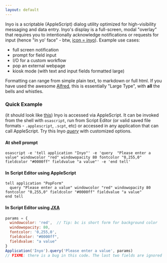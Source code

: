 ```yaml
---
layout: default
---
```


Inyo is a scriptable (AppleScript) dialog utility optimized for high-visibility messaging and data entry. Inyo's display is a full-screen, modal "overlay" that requires you to intentionally acknowledge notifications or requests for input (hence "in yo' face" - btw, [icon = inyo](#icon)). Example use cases:

* full screen notification
* prompt for field input
* I/O for a custom workflow
* pop an external webpage
* kiosk mode (with text and input fields formatted large)

Formatting can range from simple plain text, to markdown or full html. If you have used the awesome [Alfred](http://www.alfredapp.com/), this is essentially "Large Type", with **all** the bells and whistles.

### Quick Example
(it should look like [this](https://cloud.githubusercontent.com/assets/968047/5717560/93be41ac-9ab7-11e4-8d4d-d84a20c25a64.png))
Inyo is accessed via AppleScript. It can be invoked from the shell with `osascript`, run from Script Editor (or valid saved file formats - `.applescript`, `.scpt`, etc) or accessed in any application that can call AppleScript.
Try this Inyo [_query_](#query) with customized options.

#### At shell prompt

```shell
osascript -e 'tell application "Inyo"' -e 'query  "Please enter a value" windowcolor "red" windowopacity 80 fontcolor "0,255,0" fieldcolor "#0000ff" fieldvalue "a value"' -e 'end tell'
```

#### In Script Editor using AppleScript

```applescript
tell application "PopForm"
  query "Please enter a value" windowcolor "red" windowopacity 80 fontcolor "0,255,0" fieldcolor "#0000ff" fieldvalue "a value"
end tell
```

#### In Script Editor using [JXA](https://developer.apple.com/library/mac/releasenotes/InterapplicationCommunication/RN-JavaScriptForAutomation/index.html)

```javascript
params = {
  windowcolor: 'red',  // Tip: bc is short form for background color
  windowopacity: 80,
  fontcolor: '0,255,0',
  fieldcolor: "#0000ff",
  fieldvalue: "a value"
}
Application('Inyo').query('Please enter a value', params)
// FIXME: there is a bug in this code. The last two fields are ignored
```
